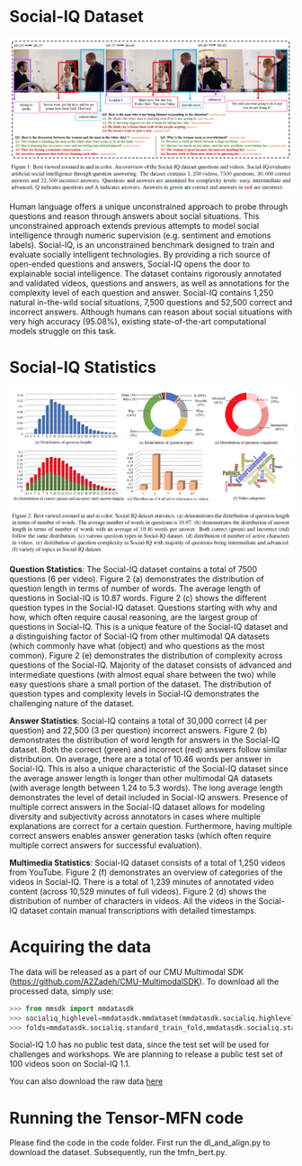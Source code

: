# Social-IQ Dataset

![alt text](https://github.com/A2Zadeh/Social-IQ/blob/master/teaser.png)

Human language offers a unique unconstrained approach to probe through questions and reason through answers about social situations. This unconstrained approach extends previous attempts to model social intelligence through numeric supervision (e.g. sentiment and emotions labels). Social-IQ, is an unconstrained benchmark designed to train and evaluate socially intelligent technologies. By providing a rich source of open-ended questions and answers, Social-IQ opens the door to explainable social intelligence. The dataset contains rigorously annotated and validated videos, questions and answers, as well as annotations for the complexity level of each question and answer. Social-IQ contains 1,250 natural in-the-wild social situations, 7,500 questions and 52,500 correct and incorrect answers. Although humans can reason about social situations with very high accuracy (95.08%), existing state-of-the-art computational models struggle on this task.

# Social-IQ Statistics

![alt text](https://github.com/A2Zadeh/Social-IQ/blob/master/stats.png)

**Question Statistics**: The Social-IQ dataset contains a total of 7500 questions (6 per video). Figure 2 (a) demonstrates
the distribution of question length in terms of number of words. The average length of questions in Social-IQ is 10.87 words. Figure 2 (c) shows the different question types in the Social-IQ dataset. Questions starting with why and how, which often require causal reasoning, are the largest group of questions in Social-IQ. This is a unique feature of the Social-IQ dataset and a distinguishing factor of Social-IQ from other multimodal QA datasets (which commonly have what (object) and who questions as the most common). Figure 2 (e) demonstrates the distribution of complexity across questions of the Social-IQ. Majority of the dataset consists of advanced and intermediate questions (with almost equal share between the two) while easy questions share a small portion of the dataset. The distribution of question types and complexity levels in Social-IQ demonstrates the challenging nature of the dataset.

**Answer Statistics**: Social-IQ contains a total of 30,000 correct (4 per question) and 22,500 (3 per question) incorrect answers. Figure 2 (b) demonstrates the distribution of word length for answers in the Social-IQ dataset. Both the correct (green) and incorrect (red) answers follow similar distribution. On average, there are a total of 10.46 words per answer in Social-IQ. This is also a unique characteristic of the Social-IQ dataset since the average answer length is longer than other multimodal QA datasets (with average length between 1.24 to 5.3 words). The long average length demonstrates the level of detail included in Social-IQ answers. Presence of multiple correct answers in the Social-IQ dataset allows for modeling diversity and subjectivity across annotators in cases where multiple explanations are correct for a certain question. Furthermore, having multiple correct answers enables answer generation tasks (which often require multiple correct answers for successful evaluation).

**Multimedia Statistics**: Social-IQ dataset consists of a total of 1,250 videos from YouTube. Figure 2 (f) demonstrates an overview of categories of the videos in Social-IQ. There is a total of 1,239 minutes of annotated video content (across 10,529 minutes of full videos). Figure 2 (d) shows the distribution of number of characters in videos. All the videos in the Social-IQ dataset contain manual transcriptions with detailed timestamps.

# Acquiring the data
The data will be released as a part of our CMU Multimodal SDK (https://github.com/A2Zadeh/CMU-MultimodalSDK). To download all the processed data, simply use:

```python
>>> from mmsdk import mmdatasdk
>>> socialiq_highlevel=mmdatasdk.mmdataset(mmdatasdk.socialiq.highlevel,'socialiq/')
>>> folds=mmdatasdk.socialiq.standard_train_fold,mmdatasdk.socialiq.standard_valid_fold
``` 

Social-IQ 1.0 has no public test data, since the test set will be used for challenges and workshops. We are planning to release a public test set of 100 videos soon on Social-IQ 1.1.  

You can also download the raw data [here](http://immortal.multicomp.cs.cmu.edu/raw_datasets/Social-IQ.zip)


# Running the Tensor-MFN code

Please find the code in the code folder. First run the dl_and_align.py to download the dataset. Subsequently, run the tmfn_bert.py. 
